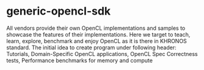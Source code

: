 generic-opencl-sdk
==================

All vendors provide their own OpenCL implementations and samples to showcase the features of their implementations. Here we target to teach, learn, explore, benchmark and enjoy OpenCL as it is there in KHRONOS standard. The initial idea to create program under following header: Tutorials, Domain-Specific OpenCL applications, OpenCL Spec Correctness tests, Performance benchmarks for memory and compute
